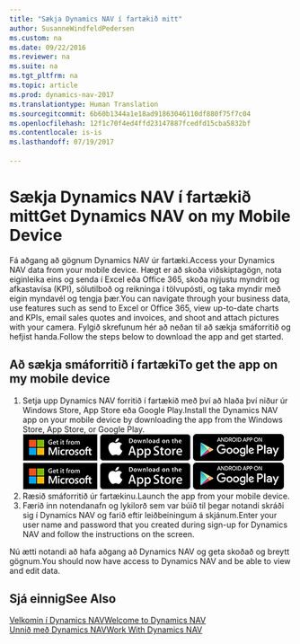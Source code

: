 ```yaml
---
title: "Sækja Dynamics NAV í fartækið mitt"
author: SusanneWindfeldPedersen
ms.custom: na
ms.date: 09/22/2016
ms.reviewer: na
ms.suite: na
ms.tgt_pltfrm: na
ms.topic: article
ms.prod: dynamics-nav-2017
ms.translationtype: Human Translation
ms.sourcegitcommit: 6b60b1344a1e18ad91863046110df880f75f7c04
ms.openlocfilehash: 12f1c70f4ed4ffd23147887fcedfd15cba5832bf
ms.contentlocale: is-is
ms.lasthandoff: 07/19/2017

---
```


# <a name="get-dynamics-nav-on-my-mobile-device"></a><span data-ttu-id="7a4b2-102">Sækja Dynamics NAV í fartækið mitt</span><span class="sxs-lookup"><span data-stu-id="7a4b2-102">Get Dynamics NAV on my Mobile Device</span></span>
<span data-ttu-id="7a4b2-103">Fá aðgang að gögnum Dynamics NAV úr fartæki.</span><span class="sxs-lookup"><span data-stu-id="7a4b2-103">Access your Dynamics NAV data from your mobile device.</span></span> <span data-ttu-id="7a4b2-104">Hægt er að skoða viðskiptagögn, nota eiginleika eins og senda í Excel eða Office 365, skoða nýjustu myndrit og afkastavísa (KPI), sölutilboð og reikninga í tölvupósti, og taka myndir með eigin myndavél og tengja þær.</span><span class="sxs-lookup"><span data-stu-id="7a4b2-104">You can navigate through your business data, use features such as send to Excel or Office 365, view up-to-date charts and KPIs, email sales quotes and invoices, and shoot and attach pictures with your camera.</span></span> <span data-ttu-id="7a4b2-105">Fylgið skrefunum hér að neðan til að sækja smáforritið og hefjist handa.</span><span class="sxs-lookup"><span data-stu-id="7a4b2-105">Follow the steps below to download the app and get started.</span></span>

## <a name="to-get-the-app-on-my-mobile-device"></a><span data-ttu-id="7a4b2-106">Að sækja smáforritið í fartæki</span><span class="sxs-lookup"><span data-stu-id="7a4b2-106">To get the app on my mobile device</span></span>
1. <span data-ttu-id="7a4b2-107">Setja upp Dynamics NAV forritið í fartækið með því að hlaða því niður úr Windows Store, App Store eða Google Play.</span><span class="sxs-lookup"><span data-stu-id="7a4b2-107">Install the Dynamics NAV app on your mobile device by downloading the app from the Windows Store, App Store, or Google Play.</span></span>  
<span data-ttu-id="7a4b2-108">[![Windows Store](./media/install-mobile-app/windowsstore.png)](http://go.microsoft.com/fwlink/?LinkId=734848)
[![App Store](./media/install-mobile-app/appstore.png)](http://go.microsoft.com/fwlink/?LinkId=734847) [ ![Google Play](./media/install-mobile-app/googleplay.png)](http://go.microsoft.com/fwlink/?LinkId=734849)</span><span class="sxs-lookup"><span data-stu-id="7a4b2-108">[![Windows Store](./media/install-mobile-app/windowsstore.png)](http://go.microsoft.com/fwlink/?LinkId=734848)
[![App Store](./media/install-mobile-app/appstore.png)](http://go.microsoft.com/fwlink/?LinkId=734847) [![Google Play](./media/install-mobile-app/googleplay.png)](http://go.microsoft.com/fwlink/?LinkId=734849)</span></span>  
2. <span data-ttu-id="7a4b2-109">Ræsið smáforritið úr fartækinu.</span><span class="sxs-lookup"><span data-stu-id="7a4b2-109">Launch the app from your mobile device.</span></span>
3. <span data-ttu-id="7a4b2-110">Færið inn notendanafn og lykilorð sem var búið til þegar notandi skráði sig í Dynamics NAV og farið eftir leiðbeiningum á skjánum.</span><span class="sxs-lookup"><span data-stu-id="7a4b2-110">Enter your user name and password that you created during sign-up for Dynamics NAV and follow the instructions on the screen.</span></span>

<span data-ttu-id="7a4b2-111">Nú ætti notandi að hafa aðgang að Dynamics NAV og geta skoðað og breytt gögnum.</span><span class="sxs-lookup"><span data-stu-id="7a4b2-111">You should now have access to Dynamics NAV and be able to view and edit data.</span></span>

## <a name="see-also"></a><span data-ttu-id="7a4b2-112">Sjá einnig</span><span class="sxs-lookup"><span data-stu-id="7a4b2-112">See Also</span></span>
[<span data-ttu-id="7a4b2-113">Velkomin í Dynamics NAV</span><span class="sxs-lookup"><span data-stu-id="7a4b2-113">Welcome to Dynamics NAV</span></span>](across-get-started.md)  
[<span data-ttu-id="7a4b2-114">Unnið með Dynamics NAV</span><span class="sxs-lookup"><span data-stu-id="7a4b2-114">Work With Dynamics NAV</span></span>](ui-work-product.md)  

